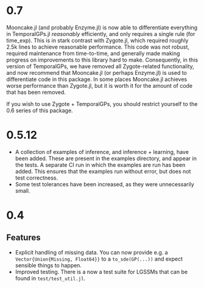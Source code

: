 # 0.7

Mooncake.jl (and probably Enzyme.jl) is now able to differentiate everything in
TemporalGPs.jl _reasonably_ efficiently, and only requires a single rule (for time_exp).
This is in stark contrast with Zygote.jl, which required roughly 2.5k lines to achieve
reasonable performance. This code was not robust, required maintenance from time-to-time,
and generally made making progress on improvements to this library hard to make.
Consequently, in this version of TemporalGPs, we have removed all Zygote-related
functionality, and now recommend that Mooncake.jl (or perhaps Enzyme.jl) is used to
differentiate code in this package. In some places Mooncake.jl achieves worse performance
than Zygote.jl, but it is worth it for the amount of code that has been removed.

If you wish to use Zygote + TemporalGPs, you should restrict yourself to the 0.6 series of
this package.

# 0.5.12

- A collection of examples of inference, and inference + learning, have been added.
    These are present in the examples directory, and appear in the tests.
    A separate CI run in which the examples are run has been added.
    This ensures that the examples run without error, but does not test correctness.
- Some test tolerances have been increased, as they were unnecessarily small.

# 0.4

## Features
- Explicit handling of missing data. You can now provide e.g. a `Vector{Union{Missing, Float64}}` to a `to_sde(GP(...))` and expect sensible things to happen.
- Improved testing. There is a now a test suite for LGSSMs that can be found in `test/test_util.jl`.
